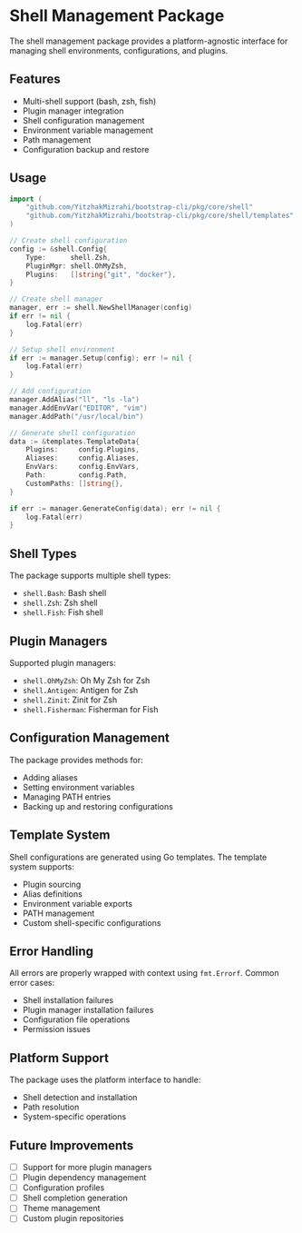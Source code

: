 # Shell Management Package

The shell management package provides a platform-agnostic interface for managing shell environments, configurations, and plugins.

## Features

- Multi-shell support (bash, zsh, fish)
- Plugin manager integration
- Shell configuration management
- Environment variable management
- Path management
- Configuration backup and restore

## Usage

```go
import (
    "github.com/YitzhakMizrahi/bootstrap-cli/pkg/core/shell"
    "github.com/YitzhakMizrahi/bootstrap-cli/pkg/core/shell/templates"
)

// Create shell configuration
config := &shell.Config{
    Type:      shell.Zsh,
    PluginMgr: shell.OhMyZsh,
    Plugins:   []string{"git", "docker"},
}

// Create shell manager
manager, err := shell.NewShellManager(config)
if err != nil {
    log.Fatal(err)
}

// Setup shell environment
if err := manager.Setup(config); err != nil {
    log.Fatal(err)
}

// Add configuration
manager.AddAlias("ll", "ls -la")
manager.AddEnvVar("EDITOR", "vim")
manager.AddPath("/usr/local/bin")

// Generate shell configuration
data := &templates.TemplateData{
    Plugins:     config.Plugins,
    Aliases:     config.Aliases,
    EnvVars:     config.EnvVars,
    Path:        config.Path,
    CustomPaths: []string{},
}

if err := manager.GenerateConfig(data); err != nil {
    log.Fatal(err)
}
```

## Shell Types

The package supports multiple shell types:
- `shell.Bash`: Bash shell
- `shell.Zsh`: Zsh shell
- `shell.Fish`: Fish shell

## Plugin Managers

Supported plugin managers:
- `shell.OhMyZsh`: Oh My Zsh for Zsh
- `shell.Antigen`: Antigen for Zsh
- `shell.Zinit`: Zinit for Zsh
- `shell.Fisherman`: Fisherman for Fish

## Configuration Management

The package provides methods for:
- Adding aliases
- Setting environment variables
- Managing PATH entries
- Backing up and restoring configurations

## Template System

Shell configurations are generated using Go templates. The template system supports:
- Plugin sourcing
- Alias definitions
- Environment variable exports
- PATH management
- Custom shell-specific configurations

## Error Handling

All errors are properly wrapped with context using `fmt.Errorf`. Common error cases:
- Shell installation failures
- Plugin manager installation failures
- Configuration file operations
- Permission issues

## Platform Support

The package uses the platform interface to handle:
- Shell detection and installation
- Path resolution
- System-specific operations

## Future Improvements

- [ ] Support for more plugin managers
- [ ] Plugin dependency management
- [ ] Configuration profiles
- [ ] Shell completion generation
- [ ] Theme management
- [ ] Custom plugin repositories 